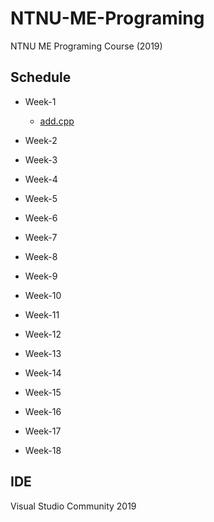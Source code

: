 # NTNU-ME-Programing
NTNU ME Programing Course (2019)

## Schedule
* Week-1 
 
  * [add.cpp]()

* Week-2 

* Week-3

* Week-4

* Week-5

* Week-6

* Week-7

* Week-8

* Week-9

* Week-10

* Week-11

* Week-12

* Week-13

* Week-14

* Week-15

* Week-16

* Week-17

* Week-18

## IDE
Visual Studio Community 2019
